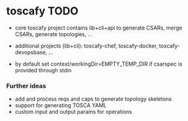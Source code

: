 # toscafy TODO

* core toscafy project contains lib+cli+api to generate CSARs, merge CSARs, generate topologies, ...
* additional projects (lib+cli): toscafy-chef, toscafy-docker, toscafy-devopsbase, ...

* by default set context/workingDir=EMPTY_TEMP_DIR if csarspec is provided through stdin



### Further ideas

* add and process reqs and caps to generate topology skeletons
* support for generating TOSCA YAML
* custom input and output params for operations
